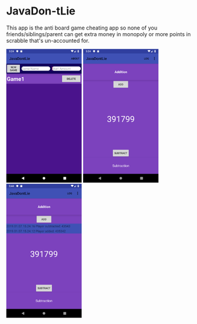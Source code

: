 # JavaDon-tLie

This app is the anti board game cheating app so none of you friends/siblings/parent can get extra money in monopoly or more points in scrabble that's un-accounted for.

<img src="https://github.com/Waynekellman/JavaDon-tLie/blob/master/app/src/main/java/com/nyc/javadontlie/assets/game_menu_pic.png" width="200">

<img src="https://github.com/Waynekellman/JavaDon-tLie/blob/master/app/src/main/java/com/nyc/javadontlie/assets/amount_pic.png" width="200">

<img src="https://github.com/Waynekellman/JavaDon-tLie/blob/master/app/src/main/java/com/nyc/javadontlie/assets/amount_with_log.png" width="200">
